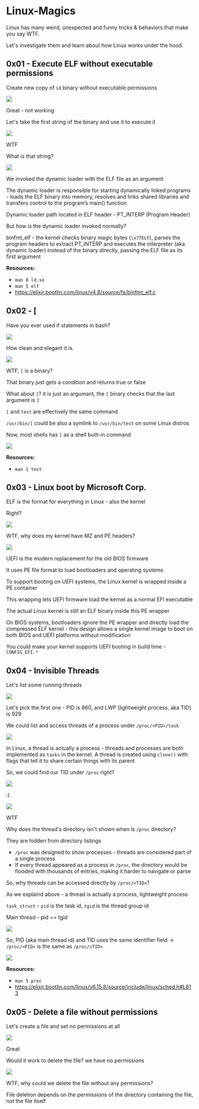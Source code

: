 # Linux-Magics

Linux has many weird, unexpected and funny tricks & behaviors that make you say WTF.

Let's investigate them and learn about how Linux works under the hood.

## 0x01 - Execute ELF without executable permissions

Create new copy of `id` binary without executable permissions

![](images/01-1.png)

Great - not working

Let's take the first string of the binary and use it to execute it

![](images/01-2.png)

WTF

What is that string?

![](images/01-3.png)

We invoked the dynamic loader with the ELF file as an argument

The dynamic loader is responsible for starting dynamically linked programs - loads the ELF binary into memory, resolves and links shared libraries and transfers control to the program’s main() function

Dynamic loader path located in ELF header - PT_INTERP (Program Header)

But how is the dynamic loader invoked normally?

binfmt_elf - the kernel checks binary magic bytes (`\x7fELF`), parses the program headers to extract PT_INTERP and executes the interpreter (aka dynamic loader) instead of the binary directly, passing the ELF file as its first argument

**Resources:**
- `man 8 ld.so`
- `man 5 elf`
- https://elixir.bootlin.com/linux/v4.8/source/fs/binfmt_elf.c

## 0x02 - [

Have you ever used if statements in bash?

![](images/02-1.png)

How clean and elegant it is.

![](images/02-2.png)

WTF, `[` is a binary?

That binary just gets a condition and returns true or false

What about `]`? it is just an argumant, the `[` binary checks that the last argument is `]`

`[` and `test` are effectively the same command

`/usr/bin/[` could be also a symlink to `/usr/bin/test` on some Linux distros

Now, most shells has `[` as a shell built-in command

![](images/02-3.png)

**Resources:**
- `man 1 test`

## 0x03 - Linux boot by Microsoft Corp.

ELF is the format for everything in Linux - also the kernel

Right?

![](images/03-1.png)

WTF, why does my kernel have MZ and PE headers?

![](images/03-2.png)

UEFI is the modern replacement for the old BIOS firmware

It uses PE file format to load bootloaders and operating systems

To support booting on UEFI systems, the Linux kernel is wrapped inside a PE container

This wrapping lets UEFI firmware load the kernel as a normal EFI executable

The actual Linux kernel is still an ELF binary inside this PE wrapper

On BIOS systems, bootloaders ignore the PE wrapper and directly load the compressed ELF kernel - this design allows a single kernel image to boot on both BIOS and UEFI platforms without modification

You could make your kernel supports UEFI booting in build time - `CONFIG_EFI.*`

## 0x04 - Invisible Threads

Let's list some running threads

![](images/04-1.png)

Let's pick the first one - PID is 860, and LWP (lightweight process, aka TID) is 929

We could list and access threads of a process under `/proc/<PID>/task`

![](images/04-2.png)

In Linux, a thread is actually a process - threads and processes are both implemented as `tasks` in the kernel. A thread is created using `clone()` with flags that tell it to share certain things with its parent

So, we could find our TID under `/proc` right?

![](images/04-3.png)

:(

![](images/04-4.png)

WTF

Why does the thread's directory isn't shown when ls `/proc` directory?

They are hidden from directory listings

- `/proc` was designed to show processes - threads are considered part of a single process
- If every thread appeared as a process in `/proc`, the directory would be flooded with thousands of entries, making it harder to navigate or parse

So, why threads can be accessed directly by `/proc/<TID>`?

As we explaind above - a thread is actually a process, lightweight process

`task_struct` - `pid` is the task id, `tgid` is the thread group id

Main thread - pid == tgid

![](images/04-6.png)

So, PID (aka main thread id) and TID uses the same identifier field -> `/proc/<PID>` is the same as `/proc/<TID>`

![](images/04-5.png)

**Resources:**
- `man 5 proc`
- https://elixir.bootlin.com/linux/v6.15.8/source/include/linux/sched.h#L813

## 0x05 - Delete a file without permissions

Let's create a file and set no permissions at all

![](images/05-1.png)

Great

Would it work to delete the file? we have no permissions

![](images/05-2.png)

WTF, why could we delete the file without any permissions?

File deletion depends on the permissions of the directory containing the file, not the file itself